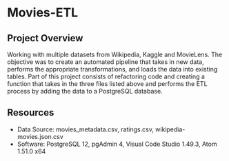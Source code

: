 # Movies-ETL


## Project Overview
Working with multiple datasets from Wikipedia, Kaggle and MovieLens. The objective
was to create an automated pipeline that takes in new data, performs the appropriate
transformations, and loads the data into existing tables. Part of this project
consists of refactoring code and creating a function that takes in the three
files listed above and performs the ETL process by adding the data to a PostgreSQL
database.

## Resources
- Data Source: movies_metadata.csv, ratings.csv, wikipedia-movies.json.csv
- Software: PostgreSQL 12, pgAdmin 4, Visual Code Studio 1.49.3, Atom 1.51.0 x64

